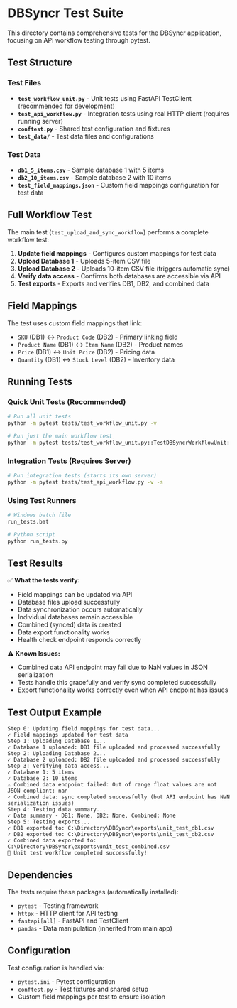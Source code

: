 # DBSyncr Test Suite

This directory contains comprehensive tests for the DBSyncr application, focusing on API workflow testing through pytest.

## Test Structure

### Test Files

- **`test_workflow_unit.py`** - Unit tests using FastAPI TestClient (recommended for development)
- **`test_api_workflow.py`** - Integration tests using real HTTP client (requires running server)
- **`conftest.py`** - Shared test configuration and fixtures
- **`test_data/`** - Test data files and configurations

### Test Data

- **`db1_5_items.csv`** - Sample database 1 with 5 items
- **`db2_10_items.csv`** - Sample database 2 with 10 items  
- **`test_field_mappings.json`** - Custom field mappings configuration for test data

## Full Workflow Test

The main test (`test_upload_and_sync_workflow`) performs a complete workflow test:

1. **Update field mappings** - Configures custom mappings for test data
2. **Upload Database 1** - Uploads 5-item CSV file
3. **Upload Database 2** - Uploads 10-item CSV file (triggers automatic sync)
4. **Verify data access** - Confirms both databases are accessible via API
5. **Test exports** - Exports and verifies DB1, DB2, and combined data

## Field Mappings

The test uses custom field mappings that link:
- `SKU` (DB1) ↔ `Product Code` (DB2) - Primary linking field
- `Product Name` (DB1) ↔ `Item Name` (DB2) - Product names
- `Price` (DB1) ↔ `Unit Price` (DB2) - Pricing data
- `Quantity` (DB1) ↔ `Stock Level` (DB2) - Inventory data

## Running Tests

### Quick Unit Tests (Recommended)
```bash
# Run all unit tests
python -m pytest tests/test_workflow_unit.py -v

# Run just the main workflow test
python -m pytest tests/test_workflow_unit.py::TestDBSyncrWorkflowUnit::test_upload_and_sync_workflow -v -s
```

### Integration Tests (Requires Server)
```bash
# Run integration tests (starts its own server)
python -m pytest tests/test_api_workflow.py -v -s
```

### Using Test Runners
```bash
# Windows batch file
run_tests.bat

# Python script
python run_tests.py
```

## Test Results

✅ **What the tests verify:**
- Field mappings can be updated via API
- Database files upload successfully 
- Data synchronization occurs automatically
- Individual databases remain accessible
- Combined (synced) data is created
- Data export functionality works
- Health check endpoint responds correctly

⚠️ **Known Issues:**
- Combined data API endpoint may fail due to NaN values in JSON serialization
- Tests handle this gracefully and verify sync completed successfully
- Export functionality works correctly even when API endpoint has issues

## Test Output Example

```
Step 0: Updating field mappings for test data...
✓ Field mappings updated for test data
Step 1: Uploading Database 1...  
✓ Database 1 uploaded: DB1 file uploaded and processed successfully
Step 2: Uploading Database 2...
✓ Database 2 uploaded: DB2 file uploaded and processed successfully
Step 3: Verifying data access...
✓ Database 1: 5 items
✓ Database 2: 10 items
⚠️ Combined data endpoint failed: Out of range float values are not JSON compliant: nan
✓ Combined data: sync completed successfully (but API endpoint has NaN serialization issues)
Step 4: Testing data summary...
✓ Data summary - DB1: None, DB2: None, Combined: None  
Step 5: Testing exports...
✓ DB1 exported to: C:\Directory\DBSyncr\exports\unit_test_db1.csv
✓ DB2 exported to: C:\Directory\DBSyncr\exports\unit_test_db2.csv
✓ Combined data exported to: C:\Directory\DBSyncr\exports\unit_test_combined.csv
🎉 Unit test workflow completed successfully!
```

## Dependencies

The tests require these packages (automatically installed):
- `pytest` - Testing framework
- `httpx` - HTTP client for API testing  
- `fastapi[all]` - FastAPI and TestClient
- `pandas` - Data manipulation (inherited from main app)

## Configuration

Test configuration is handled via:
- `pytest.ini` - Pytest configuration
- `conftest.py` - Test fixtures and shared setup
- Custom field mappings per test to ensure isolation